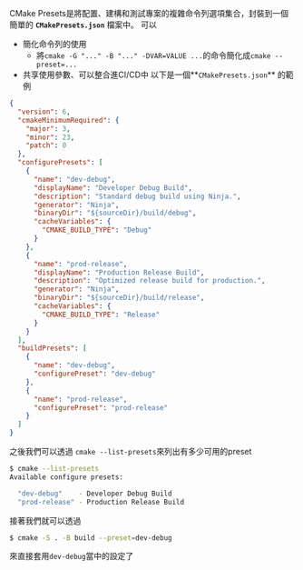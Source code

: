 CMake Presets是將配置、建構和測試專案的複雜命令列選項集合，封裝到一個簡單的 **`CMakePresets.json`** 檔案中。
可以
- 簡化命令列的使用
	- 將`cmake -G "..." -B "..." -DVAR=VALUE ...`的命令簡化成`cmake --preset=...`
- 共享使用參數、可以整合進CI/CD中
以下是一個**`CMakePresets.json`** 的範例
``` json
{
  "version": 6,
  "cmakeMinimumRequired": {
    "major": 3,
    "minor": 23,
    "patch": 0
  },
  "configurePresets": [
    {
      "name": "dev-debug",
      "displayName": "Developer Debug Build",
      "description": "Standard debug build using Ninja.",
      "generator": "Ninja",
      "binaryDir": "${sourceDir}/build/debug",
      "cacheVariables": {
        "CMAKE_BUILD_TYPE": "Debug"
      }
    },
    {
      "name": "prod-release",
      "displayName": "Production Release Build",
      "description": "Optimized release build for production.",
      "generator": "Ninja",
      "binaryDir": "${sourceDir}/build/release",
      "cacheVariables": {
        "CMAKE_BUILD_TYPE": "Release"
      }
    }
  ],
  "buildPresets": [
    {
      "name": "dev-debug",
      "configurePreset": "dev-debug"
    },
    {
      "name": "prod-release",
      "configurePreset": "prod-release"
    }
  ]
}
```
之後我們可以透過 `cmake --list-presets`來列出有多少可用的preset
``` bash
$ cmake --list-presets
Available configure presets:

  "dev-debug"    - Developer Debug Build
  "prod-release" - Production Release Build

```
接著我們就可以透過
``` bash
$ cmake -S . -B build --preset=dev-debug
```
來直接套用`dev-debug`當中的設定了
